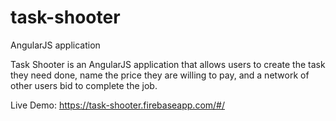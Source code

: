 # task-shooter
AngularJS application

Task Shooter is an AngularJS application that allows users to create the task they need done, name the price they are willing to pay, and a network of other users bid to complete the job.

Live Demo: https://task-shooter.firebaseapp.com/#/
